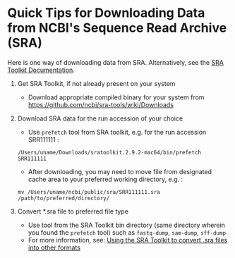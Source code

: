 # Quick Tips for Downloading Data from NCBI's Sequence Read Archive (SRA)
Here is one way of downloading data from SRA. Alternatively, see the [SRA Toolkit Documentation](https://trace.ncbi.nlm.nih.gov/Traces/sra/sra.cgi?view=toolkit_doc).

1. Get SRA Toolkit, if not already present on your system
   - Download appropriate compiled binary for your system from https://github.com/ncbi/sra-tools/wiki/Downloads
   
2. Download SRA data for the run accession of your choice
   - Use `prefetch` tool from SRA toolkit, e.g. for the run accession SRR111111 : 
   ```
   /Users/uname/Downloads/sratoolkit.2.9.2-mac64/bin/prefetch SRR111111
   ```
   - After downloading, you may need to move file from designated cache area to your preferred working directory, e.g. :
   ```
   mv /Users/uname/ncbi/public/sra/SRR111111.sra /path/to/preferred/directory/
   ```
3. Convert *.sra file to preferred file type
   - Use tool from the SRA Toolkit bin directory (same directory wherein you found the `prefetch` tool) such as `fastq-dump`, `sam-dump`, `sff-dump`
   - For more information, see: [Using the SRA Toolkit to convert .sra files into other formats
](https://www.ncbi.nlm.nih.gov/books/NBK158900/)
